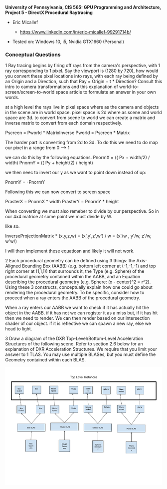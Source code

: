 **University of Pennsylvania, CIS 565: GPU Programming and Architecture,
Project 5 - DirectX Procedural Raytracing**

* Eric Micallef
  * https://www.linkedin.com/in/eric-micallef-99291714b/
  
* Tested on: Windows 10, i5, Nvidia GTX1660 (Personal)

### Conceptual Questions

1 Ray tracing begins by firing off rays from the camera's perspective, with 1 ray corresponding to 1 pixel. Say the viewport is (1280 by 720), how would you convert these pixel locations into rays, with each ray being defined by an Origin and a Direction, such that Ray = Origin + t * Direction? Consult this intro to camera transformations and this explanation of world-to-screen/screen-to-world space article to formulate an answer in your own words.

at a high level the rays live in pixel space where as the camera and objects in the scene are in world space. pixel space is 2d where as scene and world space are 3d. to convert from scene to world we can create a matrix and inverse matrix to convert from each domain respectively.

Pscreen = Pworld * MatrixInverse
Pworld = Pscreen * Matrix

The harder part is converting from 2d to 3d. To do this we need to do map our pixel in a range from 0 --> 1

we can do this by the following equations.
PnormX = (( Px + width/2) / width)
PnormY = (( Py + height/2) / height)

we then neec to invert our y as we want to point down instead of up:

PnormY = -PnormY

Following this we can now convert to screen space 

PrasterX = PnormX * width
PrasterY = PnormY * height

When converting we must also remeber to divide by our perspective. So in our 4x4 matrice at some point we must divide by W.

like so.

InverseProjectionMatrix * (x,y,z,w) = (x',y',z',w') / w = (x'/w , y'/w, z'/w, w'w/) 

I will then implement these equatiosn and likely it will not work.

2 Each procedural geometry can be defined using 3 things: the Axis-Aligned Bounding Box (AABB) (e.g. bottom left corner at (-1,-1,-1) and top right corner at (1,1,1)) that surrounds it, the Type (e.g. Sphere) of the procedural geometry contained within the AABB, and an Equation describing the procedural geometry (e.g. Sphere: (x - center)^2 = r^2). Using these 3 constructs, conceptually explain how one could go about rendering the procedural geometry. To be specific, consider how to proceed when a ray enters the AABB of the procedural geometry.

When a ray enters our AABB we want to check if it has actually hit the object in the AABB. if it has not we can register it as a miss but, if it has hit then we need to render. We can then render based on our intersection shader of our object. if it is reflective we can spawn a new ray, else we head to light. 


3 Draw a diagram of the DXR Top-Level/Bottom-Level Acceleration Structures of the following scene. Refer to section 2.6 below for an explanation of DXR Acceleration Structures. We require that you limit your answer to 1 TLAS. You may use multiple BLASes, but you must define the Geometry contained within each BLAS.

![](images/TLAS_and_BLAS.png)
